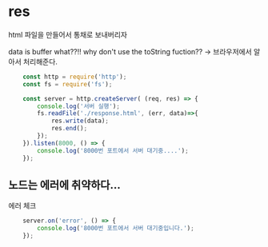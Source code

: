 # res

html 파일을 만들어서 통채로 보내버리자

data is buffer what??!! why don't use the toString fuction?? -> 브라우저에서 알아서 처리해준다.

```javascript
    const http = require('http');
    const fs = require('fs');

    const server = http.createServer( (req, res) => {
        console.log('서버 실행');
        fs.readFile('./response.html', (err, data)=>{
            res.write(data);
            res.end();
        });
    }).listen(8000, () => {
        console.log('8000번 포트에서 서버 대기중....');
    });
```

## 노드는 에러에 취약하다... 

에러 체크 
```javascript
    server.on('error', () => {
        console.log('8000번 포트에서 서버 대기중입니다.');
    });
```